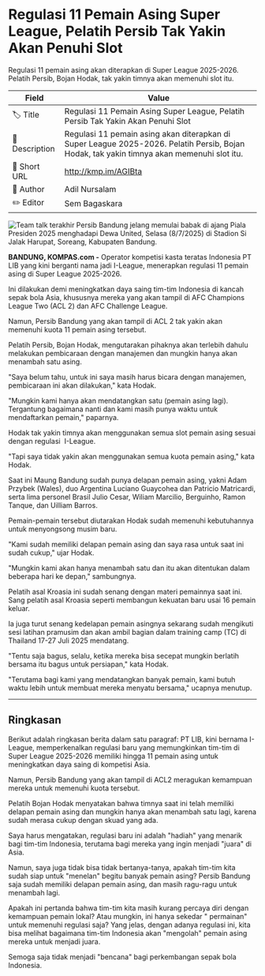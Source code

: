 # Regulasi 11 Pemain Asing Super League, Pelatih Persib Tak Yakin Akan Penuhi Slot

Regulasi 11 pemain asing akan diterapkan di Super League 2025-2026. Pelatih Persib, Bojan Hodak, tak yakin timnya akan memenuhi slot itu.

| Field         | Value                                                       |
|---------------|-------------------------------------------------------------|
| 🏷️ Title       | Regulasi 11 Pemain Asing Super League, Pelatih Persib Tak Yakin Akan Penuhi Slot |
| 📝 Description | Regulasi 11 pemain asing akan diterapkan di Super League 2025-2026. Pelatih Persib, Bojan Hodak, tak yakin timnya akan memenuhi slot itu. |
| 🔗 Short URL   | http://kmp.im/AGIBta |
| 👤 Author      | Adil Nursalam |
| ✏️ Editor      | Sem Bagaskara |

![Team talk terakhir Persib Bandung jelang memulai babak di ajang Piala Presiden 2025 menghadapi Dewa United, Selasa (8/7/2025) di Stadion Si Jalak Harupat, Soreang, Kabupaten Bandung. ](https://asset.kompas.com/crops/Y0a-w0VeO7mwvVX1lNCVQ4o2elU=/0x0:3693x2462/750x500/data/photo/2025/07/09/686d70d3e5781.jpeg)

**BANDUNG, KOMPAS.com -** Operator kompetisi kasta teratas Indonesia PT LIB yang kini berganti nama jadi I-League, menerapkan regulasi 11 pemain asing di Super League 2025-2026. 

Ini dilakukan demi meningkatkan daya saing tim-tim Indonesia di kancah sepak bola Asia, khususnya mereka yang akan tampil di AFC Champions League Two (ACL 2) dan AFC Challenge League. 

Namun, Persib Bandung yang akan tampil di ACL 2 tak yakin akan memenuhi kuota 11 pemain asing tersebut. 

Pelatih Persib, Bojan Hodak, mengutarakan pihaknya akan terlebih dahulu melakukan pembicaraan dengan manajemen dan mungkin hanya akan menambah satu asing. 

"Saya belum tahu, untuk ini saya masih harus bicara dengan manajemen, pembicaraan ini akan dilakukan," kata Hodak. 

"Mungkin kami hanya akan mendatangkan satu (pemain asing lagi). Tergantung bagaimana nanti dan kami masih punya waktu untuk mendaftarkan pemain," paparnya. 

Hodak tak yakin timnya akan menggunakan semua slot pemain asing sesuai dengan regulasi  I-League. 

"Tapi saya tidak yakin akan menggunakan semua kuota pemain asing," kata Hodak. 

Saat ini Maung Bandung sudah punya delapan pemain asing, yakni Adam Przybek (Wales), duo Argentina Luciano Guaycohea dan Patricio Matricardi, serta lima personel Brasil Julio Cesar, Wiliam Marcilio, Berguinho, Ramon Tanque, dan Uilliam Barros. 

Pemain-pemain tersebut diutarakan Hodak sudah memenuhi kebutuhannya untuk menyongsong musim baru. 

"Kami sudah memiliki delapan pemain asing dan saya rasa untuk saat ini sudah cukup," ujar Hodak. 

"Mungkin kami akan hanya menambah satu dan itu akan ditentukan dalam beberapa hari ke depan," sambungnya. 

Pelatih asal Kroasia ini sudah senang dengan materi pemainnya saat ini. Sang pelatih asal Kroasia seperti membangun kekuatan baru usai 16 pemain keluar. 

Ia juga turut senang kedelapan pemain asingnya sekarang sudah mengikuti sesi latihan pramusim dan akan ambil bagian dalam training camp (TC) di Thailand 17-27 Juli 2025 mendatang. 

"Tentu saja bagus, selalu, ketika mereka bisa secepat mungkin berlatih bersama itu bagus untuk persiapan," kata Hodak. 

"Terutama bagi kami yang mendatangkan banyak pemain, kami butuh waktu lebih untuk membuat mereka menyatu bersama," ucapnya menutup. 

---
## Ringkasan

Berikut adalah ringkasan berita dalam satu paragraf: PT LIB, kini bernama I-League, memperkenalkan regulasi baru yang memungkinkan tim-tim di Super League 2025-2026 memiliki hingga 11 pemain asing untuk meningkatkan daya saing di kompetisi Asia.

 Namun, Persib Bandung yang akan tampil di ACL2 meragukan kemampuan mereka untuk memenuhi kuota tersebut.

 Pelatih Bojan Hodak menyatakan bahwa timnya saat ini telah memiliki delapan pemain asing dan mungkin hanya akan menambah satu lagi, karena sudah merasa cukup dengan skuad yang ada.



Saya harus mengatakan, regulasi baru ini adalah "hadiah" yang menarik bagi tim-tim Indonesia, terutama bagi mereka yang ingin menjadi "juara" di Asia.

 Namun, saya juga tidak bisa tidak bertanya-tanya, apakah tim-tim kita sudah siap untuk "menelan" begitu banyak pemain asing? Persib Bandung saja sudah memiliki delapan pemain asing, dan masih ragu-ragu untuk menambah lagi.

 Apakah ini pertanda bahwa tim-tim kita masih kurang percaya diri dengan kemampuan pemain lokal? Atau mungkin, ini hanya sekedar " permainan" untuk memenuhi regulasi saja? Yang jelas, dengan adanya regulasi ini, kita bisa melihat bagaimana tim-tim Indonesia akan "mengolah" pemain asing mereka untuk menjadi juara.

 Semoga saja tidak menjadi "bencana" bagi perkembangan sepak bola Indonesia.
